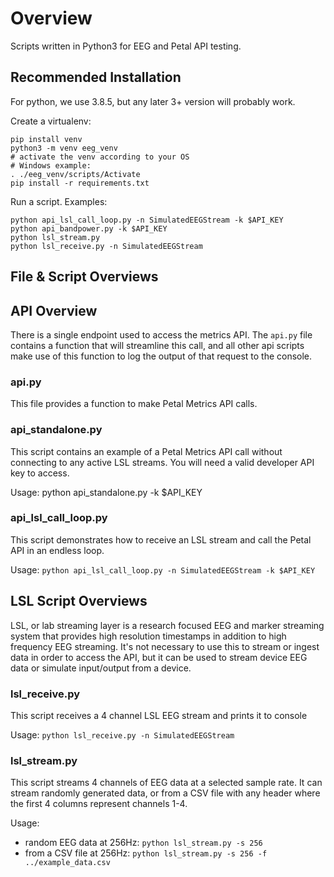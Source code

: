 # Overview

Scripts written in Python3 for EEG and Petal API testing.

## Recommended Installation

For python, we use 3.8.5, but any later 3+ version will probably work.

Create a virtualenv:

```
pip install venv
python3 -m venv eeg_venv
# activate the venv according to your OS
# Windows example:
. ./eeg_venv/scripts/Activate
pip install -r requirements.txt
```

Run a script. Examples:

```
python api_lsl_call_loop.py -n SimulatedEEGStream -k $API_KEY
python api_bandpower.py -k $API_KEY
python lsl_stream.py
python lsl_receive.py -n SimulatedEEGStream
```

## File & Script Overviews

## API Overview

There is a single endpoint used to access the metrics API. The `api.py` file contains a function that will streamline this call, and all other api scripts make use of this function to log the output of that request to the console.

### api.py

This file provides a function to make Petal Metrics API calls.

### api_standalone.py

This script contains an example of a Petal Metrics API call without connecting to any active LSL streams. You will need a valid developer API key to access.

Usage: python api_standalone.py -k $API_KEY

### api_lsl_call_loop.py

This script demonstrates how to receive an LSL stream and call the Petal API in an endless loop.

Usage: `python api_lsl_call_loop.py -n SimulatedEEGStream -k $API_KEY`

## LSL Script Overviews

LSL, or lab streaming layer is a research focused EEG and marker streaming system that provides high resolution timestamps in addition to high frequency EEG streaming. It's not necessary to use this to stream or ingest data in order to access the API, but it can be used to stream device EEG data or simulate input/output from a device.

### lsl_receive.py

This script receives a 4 channel LSL EEG stream and prints it to console

Usage: `python lsl_receive.py -n SimulatedEEGStream`

### lsl_stream.py

This script streams 4 channels of EEG data at a selected sample rate. It can
stream randomly generated data, or from a CSV file with any header where the
first 4 columns represent channels 1-4.

Usage:
  * random EEG data at 256Hz: `python lsl_stream.py -s 256`
  * from a CSV file at 256Hz: `python lsl_stream.py -s 256 -f ../example_data.csv`
